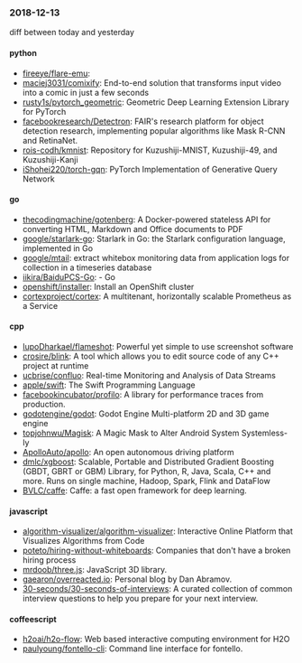### 2018-12-13
diff between today and yesterday

#### python
* [fireeye/flare-emu](https://github.com/fireeye/flare-emu): 
* [maciej3031/comixify](https://github.com/maciej3031/comixify): End-to-end solution that transforms input video into a comic in just a few seconds
* [rusty1s/pytorch_geometric](https://github.com/rusty1s/pytorch_geometric): Geometric Deep Learning Extension Library for PyTorch
* [facebookresearch/Detectron](https://github.com/facebookresearch/Detectron): FAIR's research platform for object detection research, implementing popular algorithms like Mask R-CNN and RetinaNet.
* [rois-codh/kmnist](https://github.com/rois-codh/kmnist): Repository for Kuzushiji-MNIST, Kuzushiji-49, and Kuzushiji-Kanji
* [iShohei220/torch-gqn](https://github.com/iShohei220/torch-gqn): PyTorch Implementation of Generative Query Network

#### go
* [thecodingmachine/gotenberg](https://github.com/thecodingmachine/gotenberg): A Docker-powered stateless API for converting HTML, Markdown and Office documents to PDF
* [google/starlark-go](https://github.com/google/starlark-go): Starlark in Go: the Starlark configuration language, implemented in Go
* [google/mtail](https://github.com/google/mtail): extract whitebox monitoring data from application logs for collection in a timeseries database
* [iikira/BaiduPCS-Go](https://github.com/iikira/BaiduPCS-Go):  - Go
* [openshift/installer](https://github.com/openshift/installer): Install an OpenShift cluster
* [cortexproject/cortex](https://github.com/cortexproject/cortex): A multitenant, horizontally scalable Prometheus as a Service

#### cpp
* [lupoDharkael/flameshot](https://github.com/lupoDharkael/flameshot): Powerful yet simple to use screenshot software
* [crosire/blink](https://github.com/crosire/blink): A tool which allows you to edit source code of any C++ project at runtime
* [ucbrise/confluo](https://github.com/ucbrise/confluo): Real-time Monitoring and Analysis of Data Streams
* [apple/swift](https://github.com/apple/swift): The Swift Programming Language
* [facebookincubator/profilo](https://github.com/facebookincubator/profilo): A library for performance traces from production.
* [godotengine/godot](https://github.com/godotengine/godot): Godot Engine  Multi-platform 2D and 3D game engine
* [topjohnwu/Magisk](https://github.com/topjohnwu/Magisk): A Magic Mask to Alter Android System Systemless-ly
* [ApolloAuto/apollo](https://github.com/ApolloAuto/apollo): An open autonomous driving platform
* [dmlc/xgboost](https://github.com/dmlc/xgboost): Scalable, Portable and Distributed Gradient Boosting (GBDT, GBRT or GBM) Library, for Python, R, Java, Scala, C++ and more. Runs on single machine, Hadoop, Spark, Flink and DataFlow
* [BVLC/caffe](https://github.com/BVLC/caffe): Caffe: a fast open framework for deep learning.

#### javascript
* [algorithm-visualizer/algorithm-visualizer](https://github.com/algorithm-visualizer/algorithm-visualizer): Interactive Online Platform that Visualizes Algorithms from Code
* [poteto/hiring-without-whiteboards](https://github.com/poteto/hiring-without-whiteboards):  Companies that don't have a broken hiring process
* [mrdoob/three.js](https://github.com/mrdoob/three.js): JavaScript 3D library.
* [gaearon/overreacted.io](https://github.com/gaearon/overreacted.io): Personal blog by Dan Abramov.
* [30-seconds/30-seconds-of-interviews](https://github.com/30-seconds/30-seconds-of-interviews): A curated collection of common interview questions to help you prepare for your next interview.

#### coffeescript
* [h2oai/h2o-flow](https://github.com/h2oai/h2o-flow): Web based interactive computing environment for H2O
* [paulyoung/fontello-cli](https://github.com/paulyoung/fontello-cli): Command line interface for fontello.
